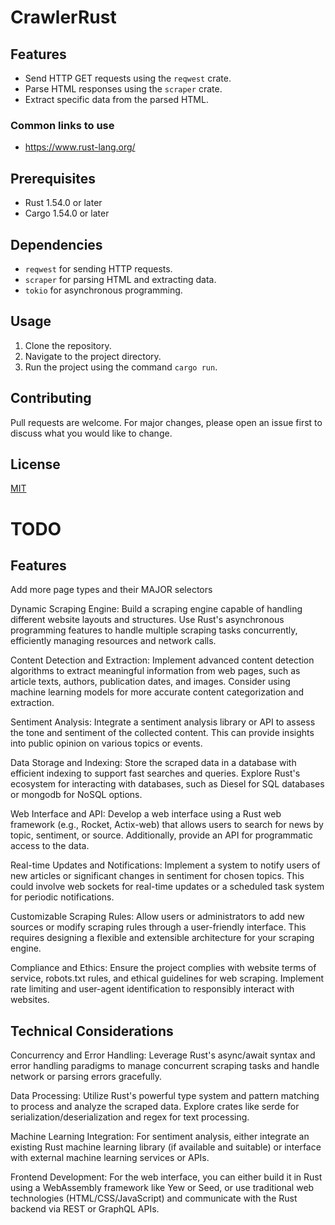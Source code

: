 # CrawlerRust


## Features

- Send HTTP GET requests using the `reqwest` crate.
- Parse HTML responses using the `scraper` crate.
- Extract specific data from the parsed HTML.

### Common links to use 
- https://www.rust-lang.org/

## Prerequisites

- Rust 1.54.0 or later
- Cargo 1.54.0 or later

## Dependencies

- `reqwest` for sending HTTP requests.
- `scraper` for parsing HTML and extracting data.
- `tokio` for asynchronous programming.

## Usage

1. Clone the repository.
2. Navigate to the project directory.
3. Run the project using the command `cargo run`.

## Contributing

Pull requests are welcome. For major changes, please open an issue first to discuss what you would like to change.

## License

[MIT](https://choosealicense.com/licenses/mit/)

# TODO
## Features
Add more page types and their MAJOR selectors

Dynamic Scraping Engine: Build a scraping engine capable of handling different website layouts and structures. Use Rust's asynchronous programming features to handle multiple scraping tasks concurrently, efficiently managing resources and network calls.

Content Detection and Extraction: Implement advanced content detection algorithms to extract meaningful information from web pages, such as article texts, authors, publication dates, and images. Consider using machine learning models for more accurate content categorization and extraction.

Sentiment Analysis: Integrate a sentiment analysis library or API to assess the tone and sentiment of the collected content. This can provide insights into public opinion on various topics or events.

Data Storage and Indexing: Store the scraped data in a database with efficient indexing to support fast searches and queries. Explore Rust's ecosystem for interacting with databases, such as Diesel for SQL databases or mongodb for NoSQL options.

Web Interface and API: Develop a web interface using a Rust web framework (e.g., Rocket, Actix-web) that allows users to search for news by topic, sentiment, or source. Additionally, provide an API for programmatic access to the data.

Real-time Updates and Notifications: Implement a system to notify users of new articles or significant changes in sentiment for chosen topics. This could involve web sockets for real-time updates or a scheduled task system for periodic notifications.

Customizable Scraping Rules: Allow users or administrators to add new sources or modify scraping rules through a user-friendly interface. This requires designing a flexible and extensible architecture for your scraping engine.

Compliance and Ethics: Ensure the project complies with website terms of service, robots.txt rules, and ethical guidelines for web scraping. Implement rate limiting and user-agent identification to responsibly interact with websites.

## Technical Considerations
Concurrency and Error Handling: Leverage Rust's async/await syntax and error handling paradigms to manage concurrent scraping tasks and handle network or parsing errors gracefully.

Data Processing: Utilize Rust's powerful type system and pattern matching to process and analyze the scraped data. Explore crates like serde for serialization/deserialization and regex for text processing.

Machine Learning Integration: For sentiment analysis, either integrate an existing Rust machine learning library (if available and suitable) or interface with external machine learning services or APIs.

Frontend Development: For the web interface, you can either build it in Rust using a WebAssembly framework like Yew or Seed, or use traditional web technologies (HTML/CSS/JavaScript) and communicate with the Rust backend via REST or GraphQL APIs.

